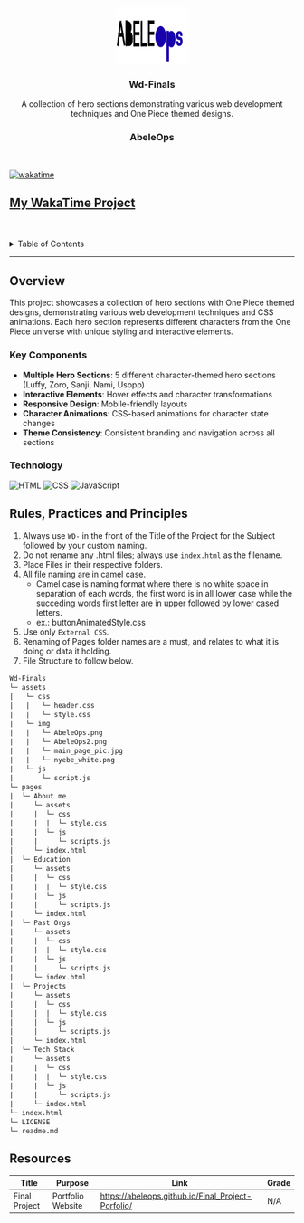 <a name="readme-top"></a>

<br/>

<br />
<div align="center">
  <a href="https://github.com/Abeleops/">
    <img src="./assets/img/AbeleOps2.png" alt="AbeleOps Logo" width="130" height="100">
  </a>

  <h3 align="center">Wd-Finals</h3>
</div>

<div align="center">
  A collection of hero sections demonstrating various web development techniques and One Piece themed designs.
  
  <h3 align="center">AbeleOps</h3>
</div>
<br />



[![wakatime](https://wakatime.com/badge/user/018dd99a-4985-4f98-8216-6ca6fe2ce0f8/project/63501637-9a31-42f0-960d-4d0ab47977f8.svg)](https://wakatime.com/badge/user/018dd99a-4985-4f98-8216-6ca6fe2ce0f8/project/63501637-9a31-42f0-960d-4d0ab47977f8)

[My WakaTime Project](https://wakatime.com/@8a4344d8-d020-4065-83a2-c103e04a6752/projects/cimzrmabqc?start=2025-06-26&end=2025-07-02)
---

<br />
<br />

<!-- TODO: If you want to add more layers for your readme -->
<details>
  <summary>Table of Contents</summary>
  <ol>
    <li>
      <a href="#overview">Overview</a>
      <ol>
        <li>
          <a href="#key-components">Key Components</a>
        </li>
        <li>
          <a href="#technology">Technology</a>
        </li>
      </ol>
    </li>
    <li>
      <a href="#rules-practices-and-principles">Rules, Practices and Principles</a>
    </li>
    <li>
      <a href="#resources">Resources</a>
    </li>
  </ol>
</details>

---

## Overview

This project showcases a collection of hero sections with One Piece themed designs, demonstrating various web development techniques and CSS animations. Each hero section represents different characters from the One Piece universe with unique styling and interactive elements.

### Key Components
- **Multiple Hero Sections**: 5 different character-themed hero sections (Luffy, Zoro, Sanji, Nami, Usopp)
- **Interactive Elements**: Hover effects and character transformations
- **Responsive Design**: Mobile-friendly layouts
- **Character Animations**: CSS-based animations for character state changes
- **Theme Consistency**: Consistent branding and navigation across all sections

### Technology
![HTML](https://img.shields.io/badge/HTML-E34F26?style=for-the-badge&logo=html5&logoColor=white)
![CSS](https://img.shields.io/badge/CSS-1572B6?style=for-the-badge&logo=css3&logoColor=white)
![JavaScript](https://img.shields.io/badge/JavaScript-F7DF1E?style=for-the-badge&logo=javascript&logoColor=black)


## Rules, Practices and Principles
1. Always use `WD-` in the front of the Title of the Project for the Subject followed by your custom naming.
2. Do not rename any .html files; always use `index.html` as the filename.
3. Place Files in their respective folders.
4. All file naming are in camel case.
   - Camel case is naming format where there is no white space in separation of each words, the first word is in all lower case while the succeding words first letter are in upper followed by lower cased letters.
   - ex.: buttonAnimatedStyle.css
5. Use only `External CSS`.
6. Renaming of Pages folder names are a must, and relates to what it is doing or data it holding.
7. File Structure to follow below.

```
Wd-Finals
└─ assets
|   └─ css
|   |   └─ header.css
|   |   └─ style.css
|   └─ img
|   |   └─ AbeleOps.png
|   |   └─ AbeleOps2.png
|   |   └─ main_page_pic.jpg
|   |   └─ nyebe_white.png
|   └─ js
|       └─ script.js
└─ pages
|  └─ About me
|     └─ assets
|     |  └─ css
|     |  |  └─ style.css
|     |  └─ js
|     |     └─ scripts.js
|     └─ index.html
|  └─ Education
|     └─ assets
|     |  └─ css
|     |  |  └─ style.css
|     |  └─ js
|     |     └─ scripts.js
|     └─ index.html
|  └─ Past Orgs
|     └─ assets
|     |  └─ css
|     |  |  └─ style.css
|     |  └─ js
|     |     └─ scripts.js
|     └─ index.html
|  └─ Projects
|     └─ assets
|     |  └─ css
|     |  |  └─ style.css
|     |  └─ js
|     |     └─ scripts.js
|     └─ index.html
|  └─ Tech Stack
|     └─ assets
|     |  └─ css
|     |  |  └─ style.css
|     |  └─ js
|     |     └─ scripts.js
|     └─ index.html
└─ index.html
└─ LICENSE
└─ readme.md
```

## Resources

| Title | Purpose | Link | Grade |
|-|-|-|-|
| Final Project | Portfolio Website |https://abeleops.github.io/Final_Project-Porfolio/ | N/A |